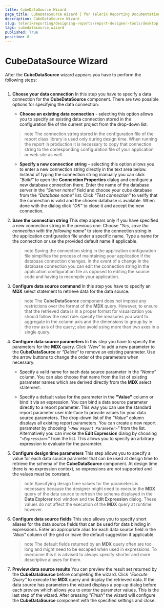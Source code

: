 ```yaml
---
title: CubeDataSource Wizard
page_title: CubeDataSource Wizard | for Telerik Reporting Documentation
description: CubeDataSource Wizard
slug: telerikreporting/designing-reports/report-designer-tools/desktop-designers/tools/data-source-wizards/cubedatasource-wizard
tags: cubedatasource,wizard
published: True
position: 8
---
```


# CubeDataSource Wizard



After the __CubeDataSource__  wizard appears you have to perform the following steps:       

## 

1. __Choose your data connection__ In this step you have to specify a data connection for the __CubeDataSource__                component. There are two possible options for specifying the data connection:             

   + __Choose an existing data connection__  - selecting this option allows                   you to specify an existing data connection stored in the configuration file of the current                   project from the drop-down list.                 

   >note The connection string stored in the configuration file of the report class library is                     used only during design time. When running the report in production it is necessary to                     copy that connection string to the corresponding configuration file of your application                     or web site as well.                   

   + __Specify a new connection string__  – selecting this option allows you                   to enter a new connection string directly in the text area below.                 Instead of typing the connection string manually you can click *"Build"*  to open the __Connection Properties__  dialog and                   configure a new database connection there.                 Enter the name of the database server in the *"Server name"*                    field and choose your cube database from the *"Database name"*                    list. Click *"Test connection"*  to verify that the connection                   is valid and the chosen database is available. When done with the dialog click *"OK"*  to close it and accept the new connection.                 

1. __Save the connection string__ This step appears only if you have specified a new connection string in the previous one. Choose               *"Yes, save the connection with the following name"*  to store the               connection string in the application configuration file under a specific name. Type a name for               the connection or use the provided default name if applicable.             

   >note Saving the connection string in the application configuration file simplifies the process of                 maintaining your application if the database connection changes. In the event of a change in                 the database connection you can edit the connection string in the application configuration                 file as opposed to editing the source code and having to recompile your application.               

1. __Configure data source command__ In this step you have to specify an __MDX__  select statement to retrieve               data for the data source.             

   >note The  __CubeDataSource__  component does not impose any restrictions over the                 format of the  __MDX__  query. However, to ensure that the retrieved data is                 in a proper format for visualization you should follow the next rule: specify the measures you                 want to aggregate in the column axis and the dimensions to group by in the row axis of the query;                 also avoid using more than two axes in a single query.               

1. __Configure data source parameters__ In this step you have to specify the parameters for the __MDX__  query. Click               *"New"*  to add a new parameter to the __CubeDataSource__                or *"Delete"*  to remove an existing parameter. Use the arrow buttons               to change the order of the parameters when necessary.             

   + Specify a valid name for each data source parameter in the *"Name"*                    column. You can also choose that name from the list of existing parameter names which are                   derived directly from the __MDX__  select statement.                 

   + Specify a default value for the parameter in the __"Value"__  column                   or bind it via an expression.                 You can bind a data source parameter directly to a report parameter. This way you can use the standard               report parameter user interface to provide values for your data source parameters. The drop-down list               of the *"Value"*  column displays all existing report parameters. You can               create a new report parameter by choosing *"```<New Report Parameter>```"*                from the list. Alternatively you can invoke the __Edit Expression__  dialog by               choosing *"```<Expression>```"*  from the list. This allows you to specify               an arbitrary expression to evaluate for the parameter.             

1. __Configure design time parameters__ This step allows you to specify a value for each data source parameter that can be used at design               time to retrieve the schema of the __CubeDataSource__  component. At design time there is no expression context, so expressions are not supported and the values must be constant.             

   >note Specifying design time values for the parameters is necessary because the designer might need                 to execute the  __MDX__  query of the data source to refresh the schema                 displayed in the  __Data Explorer__  tool window and the  __Edit Expression__  dialog. These values do not affect the execution of the  __MDX__  query at runtime however.               

1. __Configure data source fields__ This step allows you to specify short aliases for the data source fields that can be used for data               binding in expressions. Enter an appropriate alias for each data source field in the *"Alias"*  column of the grid or leave the default suggestion if applicable.             

   >note The default fields returned by an  __MDX__  query often are too long and                 might need to be escaped when used in expressions. To overcome this it is advised to always                 specify shorter and more descriptive aliases for them.               

1. __Preview data source results__ You can preview the result set returned by the __CubeDataSource__  before               completing the wizard. Click *"Execute Query"*  to execute the               __MDX__  query and display the retrieved data.             If the data source has parameters the wizard displays a pop-up dialog before each preview which               allows you to enter the parameter values.             This is the last step of the wizard. After pressing *"Finish"*  the               wizard will configure the __CubeDataSource__  component with the specified               settings and close.             
